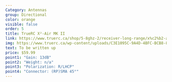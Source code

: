 ```yaml
---
Category: Antennas
group: Directional
color: orange
visible: false
order: 5
title: TrueRC X²-Air MK II
link: https://www.truerc.ca/shop/5-8ghz-2/receiver-long-range/x%c2%b2-air-5-8-mk-ii
img: https://www.truerc.ca/wp-content/uploads/C3E1095C-9A4D-4BFC-BCB8-8676699C99BA-e1630340539588.jpeg
text: To be written up
price: $59.99
point1: "Gain: 13dB"
point2: "Weight: n/a"
point3: "Polarization: R/LHCP"
point4: "Connector: (RP)SMA 45°"
---
```

